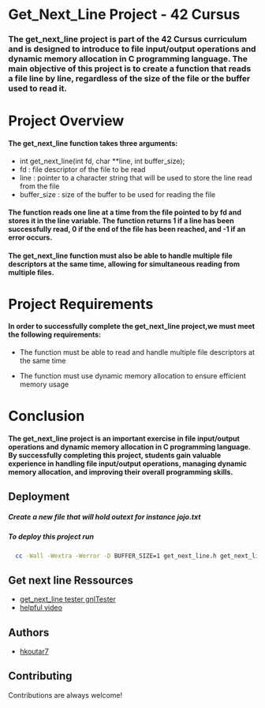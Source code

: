 # Get_Next_Line Project - 42 Cursus

### The get_next_line project is part of the 42 Cursus curriculum and is designed to introduce  to file input/output operations and dynamic memory allocation in C programming language. The main objective of this project is to create a function that reads a file line by line, regardless of the size of the file or the buffer used to read it.

# Project Overview
#### The get_next_line function takes three arguments:

- int get_next_line(int fd, char **line, int buffer_size);
- fd          : file descriptor of the file to be read
- line        : pointer to a character string that will be used to store the line read from the file
- buffer_size : size of the buffer to be used for reading the file

#### The function reads one line at a time from the file pointed to by fd and stores it in the line variable. The function returns 1 if a line has been successfully read, 0 if the end of the file has been reached, and -1 if an error occurs.

#### The get_next_line function must also be able to handle multiple file descriptors at the same time, allowing for simultaneous reading from multiple files.

# Project Requirements
#### In order to successfully complete the get_next_line project,we  must meet the following requirements:

+ The function must be able to read and handle multiple file descriptors at the same time
* The function must use dynamic memory allocation to ensure efficient memory usage

# Conclusion
#### The get_next_line project is an important exercise in file input/output operations and dynamic memory allocation in C programming language. By successfully completing this project, students gain valuable experience in handling file input/output operations, managing dynamic memory allocation, and improving their overall programming skills.

## Deployment

##### Create a new file that will hold outext for instance jojo.txt
##### To deploy this project run

```bash
  cc -Wall -Wextra -Werror -D BUFFER_SIZE=1 get_next_line.h get_next_line.c get_next_line_utils.c main.c 
```

## Get next line Ressources

 - [get_next_line tester gnlTester](https://github.com/Tripouille/gnlTester)
 - [helpful video](https://www.youtube.com/watch?v=-Mt2FdJjVno&t=643s)

## Authors

- [hkoutar7](https://github.com/)

## Contributing

Contributions are always welcome!
